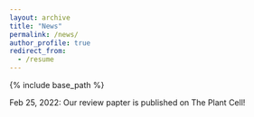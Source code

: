 ```yaml
---
layout: archive
title: "News"
permalink: /news/
author_profile: true
redirect_from:
  - /resume
---
```


{% include base_path %}

Feb 25, 2022: Our review papter is published on The Plant Cell!
